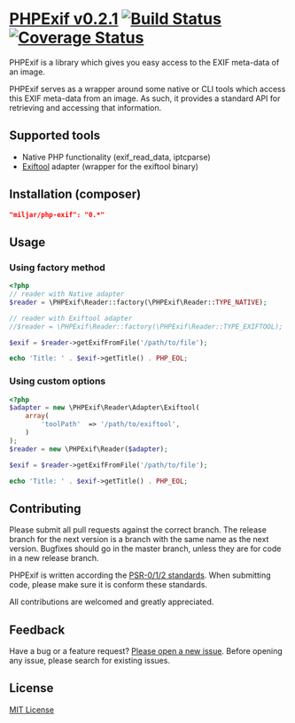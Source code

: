 # [PHPExif v0.2.1](http://github.com/Miljar/php-exif) [![Build Status](https://travis-ci.org/Miljar/php-exif.png?branch=master)](https://travis-ci.org/Miljar/php-exif) [![Coverage Status](https://coveralls.io/repos/Miljar/php-exif/badge.png)](https://coveralls.io/r/Miljar/php-exif)

PHPExif is a library which gives you easy access to the EXIF meta-data of an image.

PHPExif serves as a wrapper around some native or CLI tools which access this EXIF meta-data from an image. As such, it provides a standard API for retrieving and accessing that information.

## Supported tools

* Native PHP functionality (exif_read_data, iptcparse)
* [Exiftool](http://www.sno.phy.queensu.ca/~phil/exiftool/‎) adapter (wrapper for the exiftool binary)

## Installation (composer)

```json
"miljar/php-exif": "0.*"
```


## Usage

### Using factory method

```php
<?php
// reader with Native adapter
$reader = \PHPExif\Reader::factory(\PHPExif\Reader::TYPE_NATIVE);

// reader with Exiftool adapter
//$reader = \PHPExif\Reader::factory(\PHPExif\Reader::TYPE_EXIFTOOL);

$exif = $reader->getExifFromFile('/path/to/file');

echo 'Title: ' . $exif->getTitle() . PHP_EOL;
```

### Using custom options

```php
<?php
$adapter = new \PHPExif\Reader\Adapter\Exiftool(
    array(
        'toolPath'  => '/path/to/exiftool',
    )
);
$reader = new \PHPExif\Reader($adapter);

$exif = $reader->getExifFromFile('/path/to/file');

echo 'Title: ' . $exif->getTitle() . PHP_EOL;
```

## Contributing

Please submit all pull requests against the correct branch. The release branch for the next version is a branch with the same name as the next version. Bugfixes should go in the master branch, unless they are for code in a new release branch.

PHPExif is written according the [PSR-0/1/2 standards](http://www.php-fig.org/‎). When submitting code, please make sure it is conform these standards.

All contributions are welcomed and greatly appreciated.

## Feedback

Have a bug or a feature request? [Please open a new issue](https://github.com/Miljar/php-exif/issues). Before opening any issue, please search for existing issues.

## License

[MIT License](http://github.com/Miljar/php-exif/blob/master/LICENSE)
